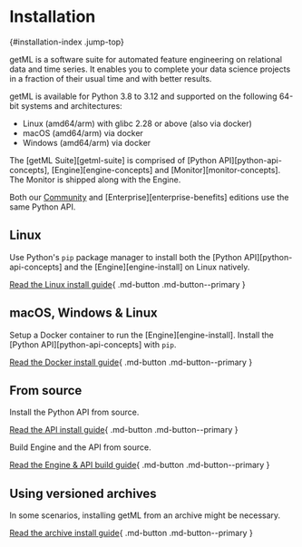 # Installation
[](){#installation-index .jump-top}

getML is a software suite for automated feature engineering on relational data and time series. It enables you to complete your data science projects in a fraction of their usual time and with better results.

getML is available for Python 3.8 to 3.12 and supported on the following 64-bit systems and architectures:

- Linux (amd64/arm) with glibc 2.28 or above (also via docker)
- macOS (amd64/arm) via docker
- Windows (amd64/arm) via docker

The [getML Suite][getml-suite] is comprised of [Python API][python-api-concepts], [Engine][engine-concepts] and [Monitor][monitor-concepts]. The Monitor is shipped along with the Engine.

Both our [Community](https://github.com/getml/getml-community) and [Enterprise][enterprise-benefits] editions use the same Python API.


## Linux

Use Python's `pip` package manager to install both the [Python API][python-api-concepts] and the [Engine][engine-install] on Linux natively.

[Read the Linux install guide](packages/linux.md){ .md-button .md-button--primary }

## macOS, Windows & Linux

Setup a Docker container to run the [Engine][engine-install]. Install the [Python API][python-api-concepts] with `pip`.

[Read the Docker install guide](packages/docker.md){ .md-button .md-button--primary }


## From source

Install the Python API from source.

[Read the API install guide](source/python-api.md){ .md-button .md-button--primary }

Build Engine and the API from source.

[Read the Engine & API build guide](source/build.md){ .md-button .md-button--primary }



## Using versioned archives

In some scenarios, installing getML from an archive might be necessary.

[Read the archive install guide](packages/package.md){ .md-button .md-button--primary }